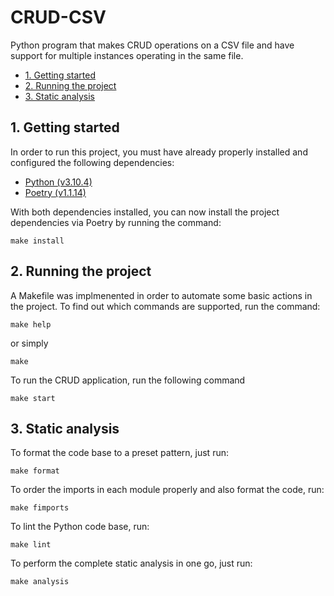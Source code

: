 # CRUD-CSV

Python program that makes CRUD operations on a CSV file and have support for multiple instances operating in the same file. 

<!-- START doctoc generated TOC please keep comment here to allow auto update -->
<!-- DON'T EDIT THIS SECTION, INSTEAD RE-RUN doctoc TO UPDATE -->

- [1. Getting started](#1-getting-started)
- [2. Running the project](#2-running-the-project)
- [3. Static analysis](#3-static-analysis)

<!-- END doctoc generated TOC please keep comment here to allow auto update -->

## 1. Getting started

In order to run this project, you must have already properly installed and configured the following dependencies:

* [Python (v3.10.4)](https://www.python.org/downloads/)
* [Poetry (v1.1.14)](https://python-poetry.org/docs/#installation)


With both dependencies installed, you can now install the project dependencies via Poetry by running the command:
```shell
make install
```

## 2. Running the project

A Makefile was implmenented in order to automate some basic actions in the project. To find out which commands are supported, run the command:
```shell
make help
```
or simply
```shell
make
```
To run the CRUD application, run the following command
```shell
make start
```

## 3. Static analysis

To format the code base to a preset pattern, just run:
```shell
make format
```

To order the imports in each module properly and also format the code, run:
```shell
make fimports
```

To lint the Python code base, run:
```shell
make lint
```

To perform the complete static analysis in one go, just run:
```shell
make analysis
```
